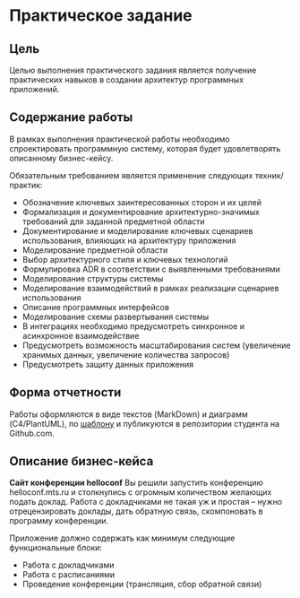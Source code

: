 # Практическое задание

## Цель

Целью выполнения практического задания является получение практических навыков в создании архитектур программных приложений.

## Содержание работы

В рамках выполнения практической работы необходимо спроектировать программную систему, которая будет удовлетворять описанному бизнес-кейсу.  

Обязательным требованием является применение следующих техник/практик:

- Обозначение ключевых заинтересованных сторон и их целей
- Формализация и документирование архитектурно-значимых требований для заданной предметной области
- Документирование и моделирование ключевых сценариев использования, влияющих на архитектуру приложения
- Моделирование предметной области
- Выбор архитектурного стиля и ключевых технологий
- Формулировка ADR в соответствии с выявленными требованиями
- Моделирование структуры системы
- Моделирование взаимодействий в рамках реализации сценариев использования
- Описание программных интерфейсов
- Моделирование схемы развертывания системы
- В интеграциях необходимо предусмотреть синхронное и асинхронное взаимодействие
- Предусмотреть возможность масштабирования систем (увеличение хранимых данных, увеличение количества запросов)
- Предусмотреть защиту данных приложения

## Форма отчетности

Работы оформляются в виде текстов (MarkDown) и диаграмм (C4/PlantUML), по [шаблону](module_02/README.md) и публикуются в репозитории студента на Github.com.

## Описание бизнес-кейса

**Сайт конференции helloconf**
Вы решили запустить конференцию helloconf.mts.ru и столкнулись с огромным количеством желающих подать доклад. Работа с докладчиками не такая уж и простая – нужно отрецензировать доклады, дать обратную связь, скомпоновать в программу конференции.

Приложение должно содержать как минимум следующие функциональные блоки:

- Работа с докладчиками
- Работа с расписаниями
- Проведение конференции (трансляция, сбор обратной связи)
